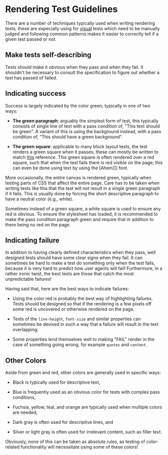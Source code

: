 # Rendering Test Guidelines

There are a number of techniques typically used when writing rendering tests;
these are especially using for [visual](visual) tests which need to be manually
judged and following common patterns makes it easier to correctly tell if a
given test passed or not.

## Make tests self-describing

Tests should make it obvious when they pass and when they fail. It shouldn't be necessary to consult the specification to figure out whether a test has passed of failed.

## Indicating success

Success is largely indicated by the color green; typically in one of
two ways:

 * **The green paragraph**: arguably the simplest form of test, this
   typically consists of single line of text with a pass condition of,
   "This text should be green". A variant of this is using the
   background instead, with a pass condition of, "This should have a
   green background".

 * **The green square**: applicable to many block layout tests, the test
   renders a green square when it passes; these can mostly be written to
   match [this][ref-filled-green-100px-square] reference. This green square is
   often rendered over a red square, such that when the test fails there is red
   visible on the page; this can even be done using text by using the [Ahem][]
   font.

More occasionally, the entire canvas is rendered green, typically when
testing parts of CSS that affect the entire page. Care has to be taken
when writing tests like this that the test will not result in a single
green paragraph if it fails. This is usually done by forcing the short
descriptive paragraph to have a neutral color (e.g., white).

Sometimes instead of a green square, a white square is used to ensure
any red is obvious. To ensure the stylesheet has loaded, it is
recommended to make the pass condition paragraph green and require
that in addition to there being no red on the page.

## Indicating failure

In addition to having clearly defined characteristics when
they pass, well designed tests should have some clear signs when
they fail. It can sometimes be hard to make a test do something only
when the test fails, because it is very hard to predict how user
agents will fail! Furthermore, in a rather ironic twist, the best
tests are those that catch the most unpredictable failures!

Having said that, here are the best ways to indicate failures:

 * Using the color red is probably the best way of highlighting
   failures. Tests should be designed so that if the rendering is a
   few pixels off some red is uncovered or otherwise rendered on the
   page.

 * Tests of the `line-height`, `font-size` and similar properties can
   sometimes be devised in such a way that a failure will result in
   the text overlapping.

 * Some properties lend themselves well to making "FAIL" render in the
   case of something going wrong, for example `quotes` and
   `content`.

## Other Colors

Aside from green and red, other colors are generally used in specific
ways:

 * Black is typically used for descriptive text,

 * Blue is frequently used as an obvious color for tests with complex
   pass conditions,

 * Fuchsia, yellow, teal, and orange are typically used when multiple
   colors are needed,

 * Dark gray is often used for descriptive lines, and

 * Silver or light gray is often used for irrelevant content, such as
   filler text.

Obviously, none of this can be taken as absolute rules, as testing of
color-related functionality will necessitate using some of these
colors!

[ref-filled-green-100px-square]: https://github.com/w3c/csswg-test/blob/master/reference/ref-filled-green-100px-square.xht
